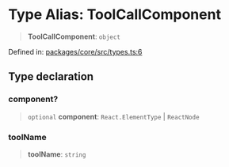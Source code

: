 # Type Alias: ToolCallComponent

> **ToolCallComponent**: `object`

Defined in: [packages/core/src/types.ts:6](https://github.com/GeoDaCenter/openassistant/blob/36f516b8229288259590b2d9dab3b10cbfc3cbfd/packages/core/src/types.ts#L6)

## Type declaration

### component?

> `optional` **component**: `React.ElementType` \| `ReactNode`

### toolName

> **toolName**: `string`
